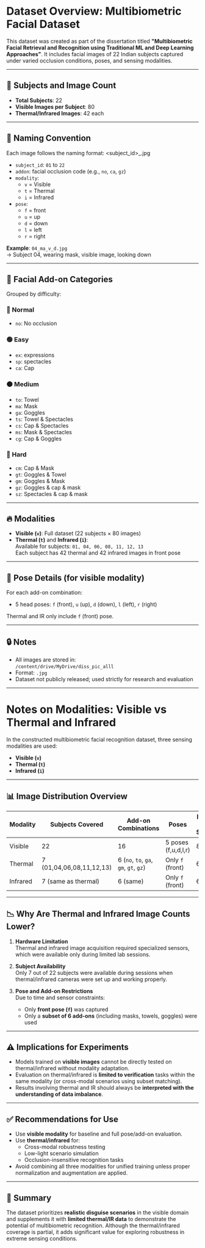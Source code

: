 # Dataset Overview: Multibiometric Facial Dataset

This dataset was created as part of the dissertation titled **"Multibiometric Facial Retrieval and Recognition using Traditional ML and Deep Learning Approaches"**. It includes facial images of 22 Indian subjects captured under varied occlusion conditions, poses, and sensing modalities.

---

## 📸 Subjects and Image Count

- **Total Subjects**: 22
- **Visible Images per Subject**: 80  
- **Thermal/Infrared Images**: 42 each 


---

## 🧩 Naming Convention

Each image follows the naming format:
<subject_id><addon><modality>_<pose>.jpg


- `subject_id`: `01` to `22`
- `addon`: facial occlusion code (e.g., `no`, `ca`, `gz`)
- `modality`:  
  - `v` = Visible  
  - `t` = Thermal  
  - `i` = Infrared
- `pose`:  
  - `f` = front  
  - `u` = up  
  - `d` = down  
  - `l` = left  
  - `r` = right

**Example**: `04_ma_v_d.jpg`  
→ Subject 04, wearing mask, visible image, looking down

---

## 🧢 Facial Add-on Categories

Grouped by difficulty:

### 🔹 Normal
- `no`: No occlusion

### 🟢 Easy
- `ex`: expressions 
- `sp`: spectacles  
- `ca`: Cap

### 🟠 Medium
- `to`: Towel  
- `ma`: Mask  
- `ga`: Goggles  
- `ts`: Towel & Spectacles  
- `cs`: Cap & Spectacles  
- `ms`: Mask & Spectacles  
- `cg`: Cap & Goggles

### 🔴 Hard
- `cm`: Cap & Mask  
- `gt`: Goggles & Towel  
- `gm`: Goggles & Mask  
- `gz`: Goggles & cap & mask  
- `sz`: Spectacles & cap & mask

---

## 🔥 Modalities

- **Visible (`v`)**: Full dataset (22 subjects × 80 images)
- **Thermal (`t`)** and **Infrared (`i`)**:  
  Available for subjects: `01, 04, 06, 08, 11, 12, 13`  
  Each subject has 42 thermal and 42 infrared images in front pose

---

## 🔁 Pose Details (for visible modality)

For each add-on combination:
- 5 head poses: `f` (front), `u` (up), `d` (down), `l` (left), `r` (right)

Thermal and IR only include `f` (front) pose.

---

## 🔒 Notes

- All images are stored in:  
  `/content/drive/MyDrive/diss_pic_alll`
- Format: `.jpg`
- Dataset not publicly released; used strictly for research and evaluation

---

# Notes on Modalities: Visible vs Thermal and Infrared

In the constructed multibiometric facial recognition dataset, three sensing modalities are used:

- **Visible (`v`)**
- **Thermal (`t`)**
- **Infrared (`i`)**

---

## 📊 Image Distribution Overview

| Modality   | Subjects Covered | Add-on Combinations | Poses        | Images per Subject | Total Images |
|------------|------------------|----------------------|--------------|---------------------|--------------|
| Visible    | 22               | 16                   | 5 poses (f,u,d,l,r) | 80                  | 1760         |
| Thermal    | 7 (01,04,06,08,11,12,13) | 6 (`no`, `to`, `ga`, `gm`, `gt`, `gz`) | Only `f` (front)  | 6            | 42           |
| Infrared   | 7 (same as thermal)     | 6 (same)              | Only `f` (front)  | 6            | 42           |

---

## 📉 Why Are Thermal and Infrared Image Counts Lower?

1. **Hardware Limitation**  
   Thermal and infrared image acquisition required specialized sensors, which were available only during limited lab sessions.

2. **Subject Availability**  
   Only 7 out of 22 subjects were available during sessions when thermal/infrared cameras were set up and working properly.

3. **Pose and Add-on Restrictions**  
   Due to time and sensor constraints:
   - Only **front pose (`f`)** was captured
   - Only a **subset of 6 add-ons** (including masks, towels, goggles) were used

---

## ⚠️ Implications for Experiments

- Models trained on **visible images** cannot be directly tested on thermal/infrared without modality adaptation.
- Evaluation on thermal/infrared is **limited to verification** tasks within the same modality (or cross-modal scenarios using subset matching).
- Results involving thermal and IR should always be **interpreted with the understanding of data imbalance**.

---

## ✅ Recommendations for Use

- Use **visible modality** for baseline and full pose/add-on evaluation.
- Use **thermal/infrared** for:
  - Cross-modal robustness testing
  - Low-light scenario simulation
  - Occlusion-insensitive recognition tasks
- Avoid combining all three modalities for unified training unless proper normalization and augmentation are applied.

---

## 📝 Summary

The dataset prioritizes **realistic disguise scenarios** in the visible domain and supplements it with **limited thermal/IR data** to demonstrate the potential of multibiometric recognition. Although the thermal/infrared coverage is partial, it adds significant value for exploring robustness in extreme sensing conditions.


